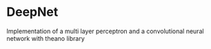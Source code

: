 # DeepNet

Implementation of a multi layer perceptron and a convolutional neural network with theano library

